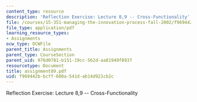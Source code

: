 ```yaml
---
content_type: resource
description: 'Reflection Exercise: Lecture 8,9 -- Cross-Functionality'
file: /courses/15-351-managing-the-innovation-process-fall-2002/f969442bbcff608a541dab14d921cb2c_assignment89.pdf
file_type: application/pdf
learning_resource_types:
- Assignments
ocw_type: OCWFile
parent_title: Assignments
parent_type: CourseSection
parent_uid: 976d0781-b151-19cc-562d-aa81949f8937
resourcetype: Document
title: assignment89.pdf
uid: f969442b-bcff-608a-541d-ab14d921cb2c
---
```

Reflection Exercise: Lecture 8,9 -- Cross-Functionality

